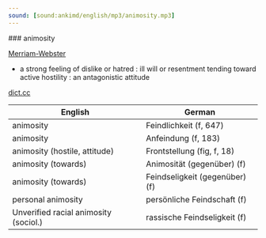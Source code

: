 ```yaml
---
sound: [sound:ankimd/english/mp3/animosity.mp3]
---
```


\### animosity

[Merriam-Webster](https://www.merriam-webster.com/dictionary/animosity)

- a strong feeling of dislike or hatred : ill will or resentment tending toward active hostility : an antagonistic attitude

[dict.cc](https://www.dict.cc/animosity)

| English        | German       |
| -------------- | ------------ |
| animosity | Feindlichkeit (f, 647) |
| animosity | Anfeindung (f, 183) |
| animosity (hostile, attitude) | Frontstellung (fig, f, 18) |
| animosity (towards) | Animosität (gegenüber) (f) |
| animosity (towards) | Feindseligkeit (gegenüber) (f) |
| personal animosity | persönliche Feindschaft (f) |
| Unverified racial animosity (sociol.) | rassische Feindseligkeit (f) |
